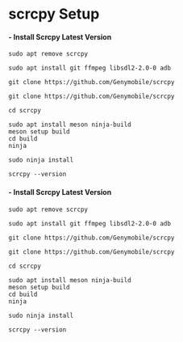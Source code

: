 # scrcpy Setup

#### - Install Scrcpy Latest Version

```
sudo apt remove scrcpy

sudo apt install git ffmpeg libsdl2-2.0-0 adb

git clone https://github.com/Genymobile/scrcpy

git clone https://github.com/Genymobile/scrcpy

cd scrcpy

sudo apt install meson ninja-build
meson setup build
cd build
ninja

sudo ninja install

scrcpy --version

```

#### - Install Scrcpy Latest Version

```
sudo apt remove scrcpy

sudo apt install git ffmpeg libsdl2-2.0-0 adb

git clone https://github.com/Genymobile/scrcpy

git clone https://github.com/Genymobile/scrcpy

cd scrcpy

sudo apt install meson ninja-build
meson setup build
cd build
ninja

sudo ninja install

scrcpy --version

```
